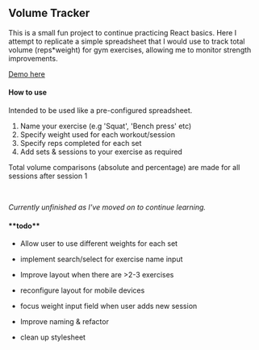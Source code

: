 ## Volume Tracker

This is a small fun project to continue practicing React basics. Here I attempt to replicate a simple spreadsheet that I would use to track total volume (reps\*weight) for gym exercises, allowing me to monitor strength improvements.



[Demo here](https://goofy-shaw-3167b1.netlify.app/)

#### How to use
Intended to be used like a pre-configured spreadsheet.

1. Name your exercise (e.g 'Squat', 'Bench press' etc)
2. Specify weight used for each workout/session
3. Specify reps completed for each set
4. Add sets & sessions to your exercise as required

Total volume comparisons (absolute and percentage) are made for all sessions after session 1

<br>

*Currently unfinished as I've moved on to continue learning.*





<h4>**todo**</h4>

- Allow user to use different weights for each set

- implement search/select for exercise name input

- Improve layout when there are >2-3 exercises

- reconfigure layout for mobile devices

- focus weight input field when user adds new session

- Improve naming & refactor

- clean up stylesheet
